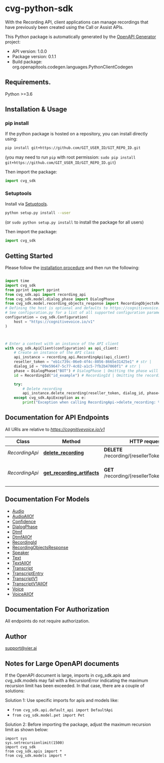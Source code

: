 # cvg-python-sdk
With the Recording API, client applications can manage recordings that have previously been created using the
Call or Assist APIs.

This Python package is automatically generated by the [OpenAPI Generator](https://openapi-generator.tech) project:

- API version: 1.0.0
- Package version: 0.1.1
- Build package: org.openapitools.codegen.languages.PythonClientCodegen

## Requirements.

Python >=3.6

## Installation & Usage
### pip install

If the python package is hosted on a repository, you can install directly using:

```sh
pip install git+https://github.com/GIT_USER_ID/GIT_REPO_ID.git
```
(you may need to run `pip` with root permission: `sudo pip install git+https://github.com/GIT_USER_ID/GIT_REPO_ID.git`)

Then import the package:
```python
import cvg_sdk
```

### Setuptools

Install via [Setuptools](http://pypi.python.org/pypi/setuptools).

```sh
python setup.py install --user
```
(or `sudo python setup.py install` to install the package for all users)

Then import the package:
```python
import cvg_sdk
```

## Getting Started

Please follow the [installation procedure](#installation--usage) and then run the following:

```python

import time
import cvg_sdk
from pprint import pprint
from cvg_sdk.api import recording_api
from cvg_sdk.model.dialog_phase import DialogPhase
from cvg_sdk.model.recording_objects_response import RecordingObjectsResponse
# Defining the host is optional and defaults to https://cognitivevoice.io/v1
# See configuration.py for a list of all supported configuration parameters.
configuration = cvg_sdk.Configuration(
    host = "https://cognitivevoice.io/v1"
)



# Enter a context with an instance of the API client
with cvg_sdk.ApiClient(configuration) as api_client:
    # Create an instance of the API class
    api_instance = recording_api.RecordingApi(api_client)
    reseller_token = "eb1c739c-06e0-4f4c-8056-8665e31425e1" # str | 
    dialog_id = "09e59647-5c77-4c02-a1c5-7fb2b47060f1" # str | 
    phase = DialogPhase("BOT") # DialogPhase | Omitting the phase will select the bot dialog (optional)
    id = RecordingId("id_example") # RecordingId | Omitting the recording ID will select the default recording of the selected phase. (optional)

    try:
        # Delete recording
        api_instance.delete_recording(reseller_token, dialog_id, phase=phase, id=id)
    except cvg_sdk.ApiException as e:
        print("Exception when calling RecordingApi->delete_recording: %s\n" % e)
```

## Documentation for API Endpoints

All URIs are relative to *https://cognitivevoice.io/v1*

Class | Method | HTTP request | Description
------------ | ------------- | ------------- | -------------
*RecordingApi* | [**delete_recording**](docs/RecordingApi.md#delete_recording) | **DELETE** /recording/{resellerToken}/{dialogId} | Delete recording
*RecordingApi* | [**get_recording_artifacts**](docs/RecordingApi.md#get_recording_artifacts) | **GET** /recording/{resellerToken}/{dialogId} | Get download URLs for recording


## Documentation For Models

 - [Audio](docs/Audio.md)
 - [AudioAllOf](docs/AudioAllOf.md)
 - [Confidence](docs/Confidence.md)
 - [DialogPhase](docs/DialogPhase.md)
 - [Dtmf](docs/Dtmf.md)
 - [DtmfAllOf](docs/DtmfAllOf.md)
 - [RecordingId](docs/RecordingId.md)
 - [RecordingObjectsResponse](docs/RecordingObjectsResponse.md)
 - [Speaker](docs/Speaker.md)
 - [Text](docs/Text.md)
 - [TextAllOf](docs/TextAllOf.md)
 - [Transcript](docs/Transcript.md)
 - [TranscriptEntry](docs/TranscriptEntry.md)
 - [TranscriptV1](docs/TranscriptV1.md)
 - [TranscriptV1AllOf](docs/TranscriptV1AllOf.md)
 - [Voice](docs/Voice.md)
 - [VoiceAllOf](docs/VoiceAllOf.md)


## Documentation For Authorization

 All endpoints do not require authorization.

## Author

support@vier.ai


## Notes for Large OpenAPI documents
If the OpenAPI document is large, imports in cvg_sdk.apis and cvg_sdk.models may fail with a
RecursionError indicating the maximum recursion limit has been exceeded. In that case, there are a couple of solutions:

Solution 1:
Use specific imports for apis and models like:
- `from cvg_sdk.api.default_api import DefaultApi`
- `from cvg_sdk.model.pet import Pet`

Solution 2:
Before importing the package, adjust the maximum recursion limit as shown below:
```
import sys
sys.setrecursionlimit(1500)
import cvg_sdk
from cvg_sdk.apis import *
from cvg_sdk.models import *
```

